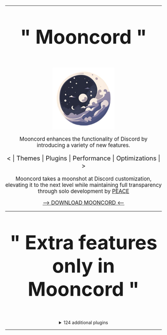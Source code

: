 <hr>

<p align="center" style="font-size: 62px;">
  <strong>" Mooncord "</strong>
</p>

<p align="center">
  <a href="https://github.com/PeaceOfficial/Mooncord">
    <img src="./browser/icon.png" width="200" alt="Mooncord">
  </a>
</p>

<p align="center" style="font-size: 17px;">
  Mooncord enhances the functionality of Discord by introducing a variety of new features.
</p>

<p align="center" style="font-size: 20px;">
  &lt; | Themes | Plugins | Performance | Optimizations | &gt;
</p>

<p align="center" style="font-size: 17px;">
  Mooncord takes a moonshot at Discord customization, elevating it to the next level while maintaining full transparency through solo development by <a href="https://discord.com/users/317206043039891459">PEACE</a>
</p>

<p align="center" style="font-size: 17px;">
  <a href="https://github.com/PeaceOfficial/Moonship/releases/download/Release/Moonship.exe"> --> DOWNLOAD MOONCORD <--</a>
</p>

<hr>

<p align="center" style="font-size: 62px;">
  <strong>" Extra features only in Mooncord "</strong>
</p>

<div style="text-align: center;">
  <details>
    <summary>124 additional plugins</summary>

    - AllCallTimers by MaxHerbold & D3SOX
    - AltKrispSwitch by newwares
    - AmITyping by MrDiamond
    - Anammox by Kyuuhachi
    - AtSomeone by Joona
    - DecodeBase64 by ThePirateStoner
    - BetterActivities by D3SOX, Arjix, AutumnVN
    - BetterBanReasons by Inbestigator
    - BetterQuickReact by Ven & Sqaaakoi
    - BetterUserArea by Samwich
    - BlockKeywords by catcraft
    - BlockKrsip by D3SOX
    - BypassStatus by Inbestigator & thororen
    - ChannelTabs by TheSun, TheKodeToad, keifufu, Nickyux
    - CleanChannelName by AutumnVN
    - ClientSideBlock by Samwich
    - CommandPalette by Ethan
    - CopyUserMention by Cortex & castdrian
    - CustomSounds by TheKodeToad & SpikeHD
    - CuteAnimeBoys by ShadyGoat
    - CuteNekos by echo
    - CutePats by thororen
    - Demonstration by Samwich
    - DisableCameras by Joona
    - DoNotLeak by Perny
    - DontFilterMe by Samwich
    - DoubleCounterBypass by nyx
    - EmojiDumper by Cortex, Samwich, Woosh
    - Encryptcord by Inbestigator
    - EquicordCSS by thororen, Panniku, Dablulite, Coolesding, MiniDiscordThemes, LuckFire, gold_me
    - ExportContacts by dat_insanity
    - FindReply by newwares
    - FrequentQuickSwitcher by Samwich
    - FriendshipRanks by Samwich
    - FriendTags by Samwich
    - GensokyoRadioRPC by RyanCaoDev & Prince527
    - GifRoulette by Samwich
    - Glide by Samwich
    - GlobalBadges by HypedDomi & Hosted by Wolfie
    - GodMode by Tolgchu
    - GoodPerson by nin0dev
    - GoogleThat by Samwich
    - Grammar by Samwich
    - GrammarFix by unstream
    - HideMessage by Hanzy
    - HideServers by bepvte
    - HolyNotes by Wolfie
    - HomeTyping by Samwich
    - HopOn by ImLvna
    - Husk by nin0dev
    - Identity by Samwich
    - IgnoreTerms by D3SOX
    - InRole by nin0dev
    - IrcColors by Grzesiek11
    - IRememberYou by zoodogood
    - Jumpscare by Surgedevs
    - JumpToStart by Samwich
    - KeyboardSounds by HypedDomi
    - KeywordNotify by camila314 & x3rt
    - LimitMiddleClickPaste by nobody (Dev didnt put an author)
    - LoginWithQR by nexpid
    - MediaDownloader by Colorman (Discord desktop only)
    - MediaPlaybackSpeed by D3SOX
    - Meow by Samwich
    - MessageColors by Hen
    - MessageLinkTooltip by Kyuuhachi
    - MessageLoggerEnhanced by Aria
    - MessageTranslate by Samwich
    - ModalFade by Kyuuhachi
    - NewPluginsManager by Sqaaakoi
    - NoAppsAllowed by kvba
    - NoBulletPoints by Samwich
    - NoDefaultEmojis by Samwich
    - NoDeleteSafety by Samwich
    - NoMirroredCamera by Nyx
    - NoModalAnimation by AutumnVN
    - NoNitroUpsell by thororen
    - NoRoleHeaders by Samwich
    - NotificationTitle by Kyuuhachi
    - OnePingPerDM by ProffDea
    - PlatformSpoofer by Drag
    - PurgeMessages by bhop & nyx
    - QuestCompleter by HappyEnderman & SerStars (Maintained by thororen)
    - QuestionMarkReplacement by nyx
    - Quoter by Samwich
    - RepeatMessage by Tolgchu
    - ReplaceActivityTypes by Nyako
    - ReplyPingControl by ant0n & MrDiamond
    - RPCStats by Samwich
    - ScreenRecorder by AutumnVN (Vesktop & Equibop only)
    - SearchFix by Jaxx
    - SekaiStickers by MaiKokain
    - Shakespearean by vmohammad (Dev build only)
    - ShowBadgesInChat by Inbestigator & KrystalSkull
    - Slap by Korbo
    - SoundBoardLogger by Moxxie, fres, echo (Maintained by thororen)
    - StatusWhilePlaying by thororen (Desktop app only)
    - SteamStatusSync by niko
    - StickerBlocker by Samwich
    - TalkInReverse by Tolgchu
    - TeX by Kyuuhachi
    - TextToSpeech by Samwich
    - ThemeLibrary by Fafa
    - Timezones by Aria
    - Title by Kyuuhachi
    - TosuRPC by AutumnVN
    - Translate+ by Prince527 & Ven
    - UnitConverter by sadan
    - UnlimitedAccounts by thororen
    - UnreadCountBadge by Joona
    - UserPFP by nexpid & thororen
    - UwUifier by echo
    - VCSupport by thororen
    - VencordRPC by AutumnVN
    - VideoSpeed by Samwich
    - ViewRaw2 by Kyuuhachi
    - VoiceChannelLog by Sqaaakoi (Maintained by thororen)
    - VoiceChatUtilities by D3SOX
    - VoiceJoinMessages by Sqaaakoi (Maintained by thororen & Dev build only)
    - WebpackTarball by Kyuuhachi
    - WhosWatching by fres
    - WigglyText by nexpid
    - Woof by Samwich
    - YoutubeDescription by arHSM

  </details>
</div>

<hr>
